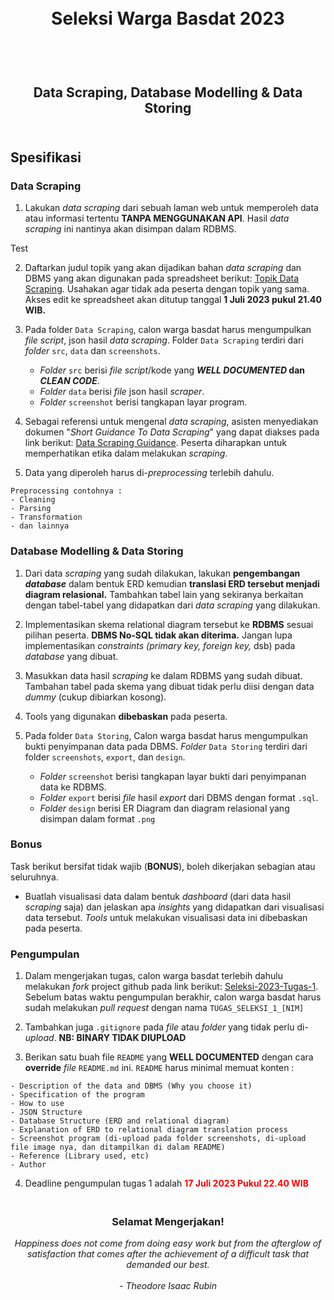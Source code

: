 <h1 align="center">
  <br>
  Seleksi Warga Basdat 2023
  <br>
  <br>
</h1>

<h2 align="center">
  <br>
  Data Scraping, Database Modelling & Data Storing
  <br>
  <br>
</h2>

## Spesifikasi

### Data Scraping

1. Lakukan _data scraping_ dari sebuah laman web untuk memperoleh data atau informasi tertentu **TANPA MENGGUNAKAN API**. Hasil _data scraping_ ini nantinya akan disimpan dalam RDBMS.

Test

2. Daftarkan judul topik yang akan dijadikan bahan _data scraping_ dan DBMS yang akan digunakan pada spreadsheet berikut: [Topik Data Scraping](https://docs.google.com/spreadsheets/d/1D49SykkryzOAI1Fk9YI_-YpEV2lBw-p0_ZiRieGe0xQ/edit?usp=sharing). Usahakan agar tidak ada peserta dengan topik yang sama. Akses edit ke spreadsheet akan ditutup tanggal **1 Juli 2023 pukul 21.40 WIB.**

3. Pada folder `Data Scraping`, calon warga basdat harus mengumpulkan _file script_, json hasil _data scraping_. Folder `Data Scraping` terdiri dari _folder_ `src`, `data` dan `screenshots`.

   - _Folder_ `src` berisi _file script_/kode yang **_WELL DOCUMENTED_ dan _CLEAN CODE_**.
   - _Folder_ `data` berisi _file_ json hasil _scraper_.
   - _Folder_ `screenshot` berisi tangkapan layar program.

4. Sebagai referensi untuk mengenal _data scraping_, asisten menyediakan dokumen "_Short Guidance To Data Scraping_" yang dapat diakses pada link berikut: [Data Scraping Guidance](https://docs.google.com/document/d/1vEyAK1HIkM792oIuwR4Li2xOodmAcCXxentCCivxxkw/edit?usp=sharing). Peserta diharapkan untuk memperhatikan etika dalam melakukan _scraping_.

5. Data yang diperoleh harus di-_preprocessing_ terlebih dahulu.

```
Preprocessing contohnya :
- Cleaning
- Parsing
- Transformation
- dan lainnya
```

### Database Modelling & Data Storing

1. Dari data _scraping_ yang sudah dilakukan, lakukan **pengembangan _database_** dalam bentuk ERD kemudian **translasi ERD tersebut menjadi diagram relasional.** Tambahkan tabel lain yang sekiranya berkaitan dengan tabel-tabel yang didapatkan dari _data scraping_ yang dilakukan.
2. Implementasikan skema relational diagram tersebut ke **RDBMS** sesuai pilihan peserta. **DBMS No-SQL tidak akan diterima.** Jangan lupa implementasikan _constraints (primary key, foreign key,_ dsb) pada _database_ yang dibuat.

3. Masukkan data hasil _scraping_ ke dalam RDBMS yang sudah dibuat. Tambahan tabel pada skema yang dibuat tidak perlu diisi dengan data _dummy_ (cukup dibiarkan kosong).

4. Tools yang digunakan **dibebaskan** pada peserta.

5. Pada folder `Data Storing`, Calon warga basdat harus mengumpulkan bukti penyimpanan data pada DBMS. _Folder_ `Data Storing` terdiri dari folder `screenshots`, `export`, dan `design`.
   - _Folder_ `screenshot` berisi tangkapan layar bukti dari penyimpanan data ke RDBMS.
   - _Folder_ `export` berisi _file_ hasil _export_ dari DBMS dengan format `.sql`.
   - _Folder_ `design` berisi ER Diagram dan diagram relasional yang disimpan dalam format `.png`

### Bonus

Task berikut bersifat tidak wajib (**BONUS**), boleh dikerjakan sebagian atau seluruhnya.

- Buatlah visualisasi data dalam bentuk _dashboard_ (dari data hasil _scraping_ saja) dan jelaskan apa _insights_ yang didapatkan dari visualisasi data tersebut. _Tools_ untuk melakukan visualisasi data ini dibebaskan pada peserta.

### Pengumpulan

1. Dalam mengerjakan tugas, calon warga basdat terlebih dahulu melakukan _fork_ project github pada link berikut: [Seleksi-2023-Tugas-1](https://github.com/wargabasdat/Seleksi-2023-Tugas-1). Sebelum batas waktu pengumpulan berakhir, calon warga basdat harus sudah melakukan _pull request_ dengan nama `TUGAS_SELEKSI_1_[NIM]`

2. Tambahkan juga `.gitignore` pada _file_ atau _folder_ yang tidak perlu di-_upload_. **NB: BINARY TIDAK DIUPLOAD**

3. Berikan satu buah file `README` yang **WELL DOCUMENTED** dengan cara **override** _file_ `README.md` ini. `README` harus minimal memuat konten :

```
- Description of the data and DBMS (Why you choose it)
- Specification of the program
- How to use
- JSON Structure
- Database Structure (ERD and relational diagram)
- Explanation of ERD to relational diagram translation process
- Screenshot program (di-upload pada folder screenshots, di-upload file image nya, dan ditampilkan di dalam README)
- Reference (Library used, etc)
- Author
```

4. Deadline pengumpulan tugas 1 adalah <span style="color:red">**17 Juli 2023 Pukul 22.40 WIB**</span>

<h3 align="center">
  <br>
  Selamat Mengerjakan!
  <br>
</h3>

<p align="center">
  <i>
  Happiness does not come from doing easy work
  but from the afterglow of satisfaction that
  comes after the achievement of a difficult
  task that demanded our best.<br><br>
  - Theodore Isaac Rubin
  </i>
</p>
<br>
